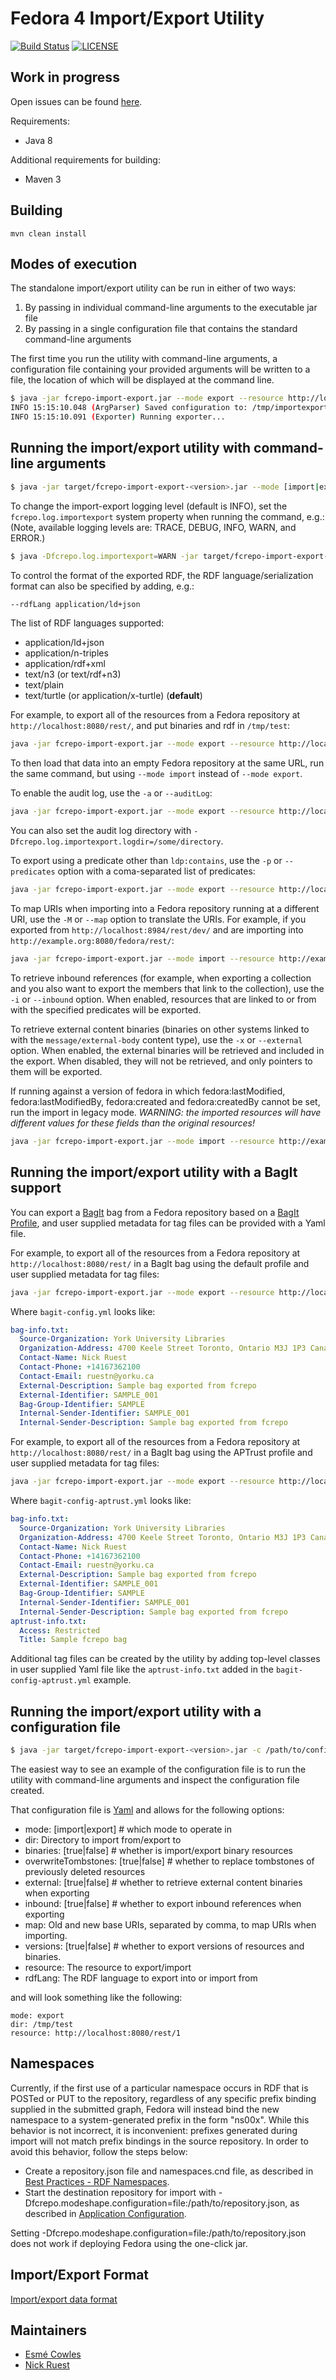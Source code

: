 Fedora 4 Import/Export Utility
==============================
[![Build Status](https://travis-ci.org/fcrepo4-labs/fcrepo-import-export.svg?branch=master)](https://travis-ci.org/fcrepo4-labs/fcrepo-import-export)
[![LICENSE](https://img.shields.io/badge/license-Apache-blue.svg?style=flat-square)](./LICENSE)

Work in progress
----------------

Open issues can be found [here](https://jira.duraspace.org/issues/?jql=project%20%3D%20FCREPO%20AND%20status%20in%20%28Open%2C%20%22In%20Progress%22%2C%20Reopened%2C%20%22In%20Review%22%2C%20Received%29%20AND%20component%20%3D%20f4-import-export).

Requirements:
* Java 8

Additional requirements for building:
* Maven 3

Building
--------

`mvn clean install`

Modes of execution
------------------
The standalone import/export utility can be run in either of two ways:

1. By passing in individual command-line arguments to the executable jar file
2. By passing in a single configuration file that contains the standard command-line arguments

The first time you run the utility with command-line arguments, a configuration file containing your provided arguments will be written to a file, the location of which will be displayed at the command line.

```sh
$ java -jar fcrepo-import-export.jar --mode export --resource http://localhost:8080/rest --dir /tmp/test --binaries
INFO 15:15:10.048 (ArgParser) Saved configuration to: /tmp/importexport.config
INFO 15:15:10.091 (Exporter) Running exporter...
```

Running the import/export utility with command-line arguments
-------------------------------------------------------------

```sh
$ java -jar target/fcrepo-import-export-<version>.jar --mode [import|export] [options]
```

To change the import-export logging level (default is INFO), set the `fcrepo.log.importexport` system property when running the command, e.g.: (Note, available logging levels are: TRACE, DEBUG, INFO, WARN, and ERROR.)

```sh
$ java -Dfcrepo.log.importexport=WARN -jar target/fcrepo-import-export-<version>.jar --mode [import|export] [options]
```

To control the format of the exported RDF, the RDF language/serialization format can also be specified by adding, e.g.:

```sh
--rdfLang application/ld+json
```

The list of RDF languages supported:
- application/ld+json
- application/n-triples
- application/rdf+xml
- text/n3 (or text/rdf+n3)
- text/plain
- text/turtle (or application/x-turtle)    (**default**)

For example, to export all of the resources from a Fedora repository at `http://localhost:8080/rest/`, and put binaries and rdf in `/tmp/test`:

```sh
java -jar fcrepo-import-export.jar --mode export --resource http://localhost:8080/rest/ --dir /tmp/test --binaries
```

To then load that data into an empty Fedora repository at the same URL, run the same command, but using `--mode import` instead of `--mode export`.

To enable the audit log, use the `-a` or `--auditLog`:

```sh
java -jar fcrepo-import-export.jar --mode export --resource http://localhost:8080/rest/ --dir /tmp/test --binaries --auditLog
```

You can also set the audit log directory with `-Dfcrepo.log.importexport.logdir=/some/directory`.

To export using a predicate other than `ldp:contains`, use the `-p` or `--predicates` option with a coma-separated list of predicates:

```sh
java -jar fcrepo-import-export.jar --mode export --resource http://localhost:8080/rest/ --dir /tmp/test --binaries --predicate http://pcdm.org/models#hasMember,http://www.w3.org/ns/ldp#contains
```

To map URIs when importing into a Fedora repository running at a different URI, use the `-M` or `--map` option
to translate the URIs.  For example, if you exported from `http://localhost:8984/rest/dev/` and are importing
into `http://example.org:8080/fedora/rest/`:

```sh
java -jar fcrepo-import-export.jar --mode import --resource http://example.org:8080/fedora/rest/ --dir /tmp/test --binaries --map http://localhost:8984/rest/dev/,http://example.org:8080/fedora/rest/
```

To retrieve inbound references (for example, when exporting a collection and you also want to export the members that link to the collection), use the `-i` or `--inbound` option.  When enabled, resources that are linked to or from with the specified predicates will be exported.

To retrieve external content binaries (binaries on other systems linked to with the `message/external-body` content type), use the `-x` or `--external` option.  When enabled, the external binaries will be retrieved and included in the export.  When disabled, they will not be retrieved, and only pointers to them will be exported.

If running against a version of fedora in which fedora:lastModified, fedora:lastModifiedBy, fedora:created and fedora:createdBy cannot be set, run the import in legacy mode.  *WARNING: the imported resources will have different values for these fields than the original resources!*

```sh
java -jar fcrepo-import-export.jar --mode import --resource http://example.org:8080/fedora/rest/ --dir /tmp/test --binaries --legacyMode
```


Running the import/export utility with a BagIt support
------------------------------------------------------

You can export a [BagIt](https://tools.ietf.org/html/draft-kunze-bagit-14) bag from a Fedora repository based on a [BagIt Profile](https://github.com/ruebot/bagit-profiles/), and user supplied metadata for tag files can be provided with a Yaml file.

For example, to export all of the resources from a Fedora repository at `http://localhost:8080/rest/` in a BagIt bag using the default profile and user supplied metadata for tag files:

```sh
java -jar fcrepo-import-export.jar --mode export --resource http://localhost:8080/rest --dir /tmp/example_bag --binaries --bag-profile default --bag-config /tmp/bagit-config.yml
```

Where `bagit-config.yml` looks like:

```yaml
bag-info.txt:
  Source-Organization: York University Libraries
  Organization-Address: 4700 Keele Street Toronto, Ontario M3J 1P3 Canada
  Contact-Name: Nick Ruest
  Contact-Phone: +14167362100
  Contact-Email: ruestn@yorku.ca
  External-Description: Sample bag exported from fcrepo
  External-Identifier: SAMPLE_001
  Bag-Group-Identifier: SAMPLE
  Internal-Sender-Identifier: SAMPLE_001
  Internal-Sender-Description: Sample bag exported from fcrepo
```

For example, to export all of the resources from a Fedora repository at `http://localhost:8080/rest/` in a BagIt bag using the APTrust profile and user supplied metadata for tag files:

```sh
java -jar fcrepo-import-export.jar --mode export --resource http://localhost:8080/rest --dir /tmp/example_bag --binaries --bag-profile aptrust --bag-config /tmp/bagit-config.yml
```

Where `bagit-config-aptrust.yml` looks like:
```yaml             
bag-info.txt:
  Source-Organization: York University Libraries
  Organization-Address: 4700 Keele Street Toronto, Ontario M3J 1P3 Canada
  Contact-Name: Nick Ruest
  Contact-Phone: +14167362100
  Contact-Email: ruestn@yorku.ca
  External-Description: Sample bag exported from fcrepo
  External-Identifier: SAMPLE_001
  Bag-Group-Identifier: SAMPLE
  Internal-Sender-Identifier: SAMPLE_001
  Internal-Sender-Description: Sample bag exported from fcrepo
aptrust-info.txt:
  Access: Restricted
  Title: Sample fcrepo bag
```

Additional tag files can be created by the utility by adding top-level classes in user supplied Yaml file like the `aptrust-info.txt` added in the `bagit-config-aptrust.yml` example.

Running the import/export utility with a configuration file
-----------------------------------------------------------

```sh
$ java -jar target/fcrepo-import-export-<version>.jar -c /path/to/config/file
```

The easiest way to see an example of the configuration file is to run the utility with command-line arguments and inspect the configuration file created.

That configuration file is [Yaml](http://yaml.org) and allows for the following options:

* mode: [import|export] # which mode to operate in
* dir: Directory to import from/export to
* binaries: [true|false] # whether is import/export binary resources
* overwriteTombstones: [true|false] # whether to replace tombstones of previously deleted resources
* external: [true|false] # whether to retrieve external content binaries when exporting
* inbound: [true|false] # whether to export inbound references when exporting
* map: Old and new base URIs, separated by comma, to map URIs when importing.
* versions: [true|false] # whether to export versions of resources and binaries.
* resource: The resource to export/import
* rdfLang: The RDF language to export into or import from

and will look something like the following:

```
mode: export
dir: /tmp/test
resource: http://localhost:8080/rest/1
```

Namespaces
----------
Currently, if the first use of a particular namespace occurs in RDF that is POSTed or PUT to the repository, regardless of any specific prefix binding supplied in the submitted graph, Fedora will instead bind the new namespace to a system-generated prefix in the form "ns00x".  While this behavior is not incorrect, it is inconvenient: prefixes generated during import will not match prefix bindings in the source repository. In order to avoid this behavior, follow the steps below:
- Create a repository.json file and namespaces.cnd file, as described in [Best Practices - RDF Namespaces](https://wiki.duraspace.org/display/FEDORA4x/Best+Practices+-+RDF+Namespaces).
- Start the destination repository for import with -Dfcrepo.modeshape.configuration=file:/path/to/repository.json, as described in [Application Configuration](https://wiki.duraspace.org/display/FEDORA4x/Application+Configuration).

Setting -Dfcrepo.modeshape.configuration=file:/path/to/repository.json does not work if deploying Fedora using the one-click jar.

Import/Export Format
--------------------
[Import/export data format](import-export-format.md)

Maintainers
-----------

- [Esmé Cowles](https://github.com/escowles)
- [Nick Ruest](https://github.com/ruebot)
